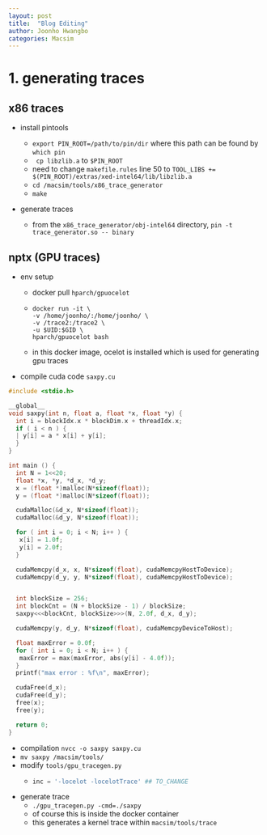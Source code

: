 ```yaml
---
layout: post
title:  "Blog Editing" 
author: Joonho Hwangbo 
categories: Macsim
---
```


# 1. generating traces

## x86 traces
- install pintools
  - ```export PIN_ROOT=/path/to/pin/dir``` where this path can be found by ```which pin```
  - ``` cp libzlib.a``` to ```$PIN_ROOT```
  - need to change ```makefile.rules``` line 50 to ```TOOL_LIBS += $(PIN_ROOT)/extras/xed-intel64/lib/libzlib.a```
  - ```cd /macsim/tools/x86_trace_generator```
  - ```make```

- generate traces
  - from the ```x86_trace_generator/obj-intel64```  directory, ```pin -t trace_generator.so -- binary```

## nptx (GPU traces)
- env setup
  - docker pull ```hparch/gpuocelot```
  - ```
    docker run -it \
    -v /home/joonho/:/home/joonho/ \
    -v /trace2:/trace2 \
    -u $UID:$GID \
    hparch/gpuocelot bash
    ```
  - in this docker image, ocelot is installed which is used for generating gpu traces

- compile cuda code ```saxpy.cu```
```cpp
#include <stdio.h>

__global__
void saxpy(int n, float a, float *x, float *y) {
  int i = blockIdx.x * blockDim.x + threadIdx.x;
  if ( i < n ) {
  | y[i] = a * x[i] + y[i];
  }
}

int main () {
  int N = 1<<20;
  float *x, *y, *d_x, *d_y;
  x = (float *)malloc(N*sizeof(float));
  y = (float *)malloc(N*sizeof(float));

  cudaMalloc(&d_x, N*sizeof(float));
  cudaMalloc(&d_y, N*sizeof(float));

  for ( int i = 0; i < N; i++ ) {
   x[i] = 1.0f;
   y[i] = 2.0f;
  }

  cudaMemcpy(d_x, x, N*sizeof(float), cudaMemcpyHostToDevice);
  cudaMemcpy(d_y, y, N*sizeof(float), cudaMemcpyHostToDevice);


  int blockSize = 256;
  int blockCnt = (N + blockSize - 1) / blockSize;
  saxpy<<<blockCnt, blockSize>>>(N, 2.0f, d_x, d_y);

  cudaMemcpy(y, d_y, N*sizeof(float), cudaMemcpyDeviceToHost);

  float maxError = 0.0f;
  for ( int i = 0; i < N; i++ ) {
   maxError = max(maxError, abs(y[i] - 4.0f));
  }
  printf("max error : %f\n", maxError);

  cudaFree(d_x);
  cudaFree(d_y);
  free(x);
  free(y);

  return 0;
}
```

- compilation ```nvcc -o saxpy saxpy.cu```
- ```mv saxpy /macsim/tools/```
- modify ```tools/gpu_tracegen.py```
  - ```python
    inc = '-locelot -locelotTrace' ## TO_CHANGE
    ```
- generate trace
  - ```./gpu_tracegen.py -cmd=./saxpy```
  - of course this is inside the docker container
  - this generates a kernel trace within ```macsim/tools/trace```  






 

